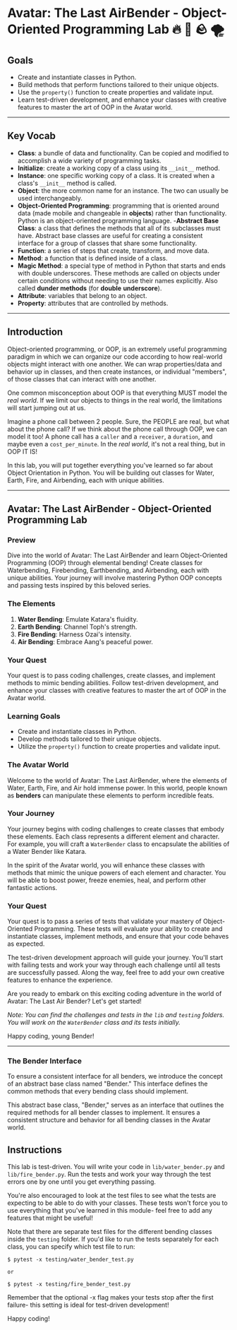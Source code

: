 # Avatar: The Last AirBender - Object-Oriented Programming Lab :fire: :ocean: :rock: :tornado:

## Goals

- Create and instantiate classes in Python.
- Build methods that perform functions tailored to their unique objects.
- Use the `property()` function to create properties and validate input.
- Learn test-driven development, and enhance your classes with creative features to master the art of OOP in the Avatar world.

***

## Key Vocab

- **Class**: a bundle of data and functionality. Can be copied and modified to
accomplish a wide variety of programming tasks.
- **Initialize**: create a working copy of a class using its `__init__`
method.
- **Instance**: one specific working copy of a class. It is created when a
class's `__init__` method is called.
- **Object**: the more common name for an instance. The two can usually be used
interchangeably.
- **Object-Oriented Programming**: programming that is oriented around data
(made mobile and changeable in **objects**) rather than functionality. Python
is an object-oriented programming language.
-**Abstract Base Class**: a class that defines the methods that all of its subclasses must have. Abstract base classes are useful for creating a consistent interface for a group of classes that share some functionality.
- **Function**: a series of steps that create, transform, and move data.
- **Method**: a function that is defined inside of a class.
- **Magic Method**: a special type of method in Python that starts and ends
with double underscores. These methods are called on objects under certain
conditions without needing to use their names explicitly. Also called **dunder
methods** (for **double** **underscore**).
- **Attribute**: variables that belong to an object.
- **Property**: attributes that are controlled by methods.

***

## Introduction

Object-oriented programming, or OOP, is an extremely useful programming paradigm
in which we can organize our code according to how real-world objects might
interact with one another. We can wrap properties/data and behavior up in
classes, and then create instances, or individual "members", of those classes
that can interact with one another.

One common misconception about OOP is that everything MUST model the _real
world_. If we limit our objects to things in the real world, the limitations
will start jumping out at us.

Imagine a phone call between 2 people. Sure, the PEOPLE are real, but what about
the phone call? If we think about the phone call through OOP, we can model it
too! A phone call has a `caller` and a `receiver`, a `duration`, and maybe even a
`cost_per_minute`. In the _real world_, it's not a real thing, but in OOP IT IS!

In this lab, you will put together everything you've learned so far about Object
Orientation in Python. You will be building out classes for Water, Earth, Fire, and Airbending, each with unique abilities.

***

## Avatar: The Last AirBender - Object-Oriented Programming Lab

### Preview

Dive into the world of Avatar: The Last AirBender and learn Object-Oriented Programming (OOP) through elemental bending! Create classes for Waterbending, Firebending, Earthbending, and Airbending, each with unique abilities. Your journey will involve mastering Python OOP concepts and passing tests inspired by this beloved series.

### The Elements

1. **Water Bending**: Emulate Katara's fluidity.
2. **Earth Bending**: Channel Toph's strength.
3. **Fire Bending**: Harness Ozai's intensity.
4. **Air Bending**: Embrace Aang's peaceful power.

### Your Quest

Your quest is to pass coding challenges, create classes, and implement methods to mimic bending abilities. Follow test-driven development, and enhance your classes with creative features to master the art of OOP in the Avatar world.

### Learning Goals

- Create and instantiate classes in Python.
- Develop methods tailored to their unique objects.
- Utilize the `property()` function to create properties and validate input.

### The Avatar World

Welcome to the world of Avatar: The Last AirBender, where the elements of Water, Earth, Fire, and Air hold immense power. In this world, people known as **benders** can manipulate these elements to perform incredible feats.

### Your Journey

Your journey begins with coding challenges to create classes that embody these elements. Each class represents a different element and character. For example, you will craft a `WaterBender` class to encapsulate the abilities of a Water Bender like Katara.

In the spirit of the Avatar world, you will enhance these classes with methods that mimic the unique powers of each element and character. You will be able to boost power, freeze enemies, heal, and perform other fantastic actions.

### Your Quest

Your quest is to pass a series of tests that validate your mastery of Object-Oriented Programming. These tests will evaluate your ability to create and instantiate classes, implement methods, and ensure that your code behaves as expected.

The test-driven development approach will guide your journey. You'll start with failing tests and work your way through each challenge until all tests are successfully passed. Along the way, feel free to add your own creative features to enhance the experience.

Are you ready to embark on this exciting coding adventure in the world of Avatar: The Last Air Bender? Let's get started!

*Note: You can find the challenges and tests in the `lib` and `testing` folders. You will work on the `WaterBender` class and its tests initially.*

Happy coding, young Bender!

***

### The Bender Interface

To ensure a consistent interface for all benders, we introduce the concept of an abstract base class named "Bender." This interface defines the common methods that every bending class should implement.

This abstract base class, "Bender," serves as an interface that outlines the required methods for all bender classes to implement. It ensures a consistent structure and behavior for all bending classes in the Avatar world.

## Instructions

This lab is test-driven. You will write your code in `lib/water_bender.py` and `lib/fire_bender.py`. Run the tests and work your way through the test errors one by one until you get everything passing.

You're also encouraged to look at the test files to see what the tests are expecting to be able to do with your classes. These tests won't force you to use everything that you've learned in this module- feel free to add any features that might be useful!

Note that there are separate test files for the different bending classes inside the `testing` folder. If you'd like to run the tests separately for each class, you can specify which test file to run:

```console
$ pytest -x testing/water_bender_test.py

or

$ pytest -x testing/fire_bender_test.py
```
Remember that the optional -x flag makes your tests stop after the first failure- this setting is ideal for test-driven development!

Happy coding!
